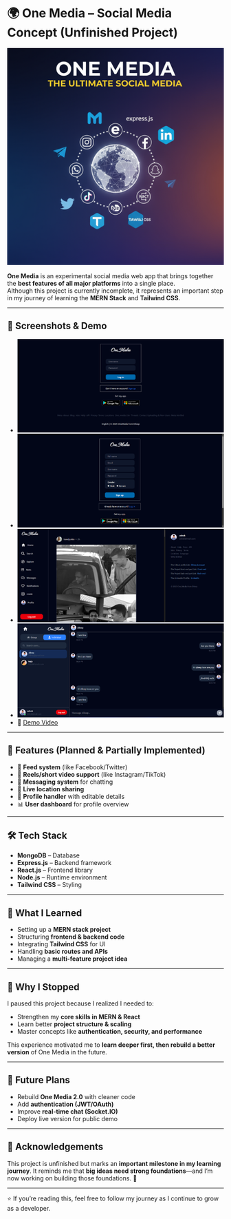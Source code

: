 # 🌍 One Media – Social Media Concept (Unfinished Project)

![Thumbnail](./thumbnail.png)  

**One Media** is an experimental social media web app that brings together the **best features of all major platforms** into a single place.  
Although this project is currently incomplete, it represents an important step in my journey of learning the **MERN Stack** and **Tailwind CSS**.

---

## 📸 Screenshots & Demo
- ![Screenshot 1](./screenshot1.png)  
- ![Screenshot 2](./screenshot2.png)  
- ![Screenshot 3](./screenshot3.png)  
- ![Screenshot 4](./screenshot4.png)  
- 🎥 [Demo Video](./demo.mp4)  

---

## 🚀 Features (Planned & Partially Implemented)
- 📢 **Feed system** (like Facebook/Twitter)  
- 🎥 **Reels/short video support** (like Instagram/TikTok)  
- 💬 **Messaging system** for chatting  
- 📍 **Live location sharing**  
- 👤 **Profile handler** with editable details  
- 📊 **User dashboard** for profile overview  

---

## 🛠️ Tech Stack
- **MongoDB** – Database  
- **Express.js** – Backend framework  
- **React.js** – Frontend library  
- **Node.js** – Runtime environment  
- **Tailwind CSS** – Styling  

---

## 📖 What I Learned

* Setting up a **MERN stack project**
* Structuring **frontend & backend code**
* Integrating **Tailwind CSS** for UI
* Handling **basic routes and APIs**
* Managing a **multi-feature project idea**

---

## 📌 Why I Stopped

I paused this project because I realized I needed to:

* Strengthen my **core skills in MERN & React**
* Learn better **project structure & scaling**
* Master concepts like **authentication, security, and performance**

This experience motivated me to **learn deeper first, then rebuild a better version** of One Media in the future.

---

## 🔮 Future Plans

* Rebuild **One Media 2.0** with cleaner code
* Add **authentication (JWT/OAuth)**
* Improve **real-time chat (Socket.IO)**
* Deploy live version for public demo

---

## 🙌 Acknowledgements

This project is unfinished but marks an **important milestone in my learning journey**.
It reminds me that **big ideas need strong foundations**—and I’m now working on building those foundations. 💪

---

⭐ If you’re reading this, feel free to follow my journey as I continue to grow as a developer.

```
